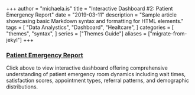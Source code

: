 +++ 
author = "michaela.is"
title = "Interactive Dashboard #2: Patient Emergency Report"
date = "2019-03-11"
description = "Sample article showcasing basic Markdown syntax and formatting for HTML elements."
tags = [
    "Data Analystics",
    "Dashboard",
    "Healtcare",
]
categories = [
    "themes",
    "syntax",
]
series = ["Themes Guide"]
aliases = ["migrate-from-jekyl"]
+++

### <a href="https://lookerstudio.google.com/embed/reporting/a83f4823-45f8-4c88-8fca-9aebd7bd0876/page/YObyD" target="_blank">Patient Emergency Report</a>

Click above to view interactive dashboard offering comprehensive understanding of patient emergency room dynamics including wait times, satisfaction scores, appointment types, referral patterns, and demographic distributions. 

<!-- ### [Data Analyst Portfolio Project #2: Parkinson's Disease Deaths Report](https://lookerstudio.google.com/embed/reporting/6d1419e7-55b1-476a-9696-5972fa9af076/page/LLqyD)
Click above to view interactive dashboard

### [Data Analyst Portfolio Project #3: Neural Motion Decoder](neural_motion_decoder)
Click above to view interactive dashboard -->
